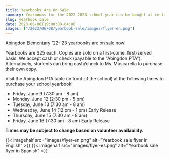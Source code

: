 ```yaml
--- 
title: Yearbooks Are On Sale
summary: Yearbooks for the 2022-2023 school year can be bought at certain times in front of the school for $25. Cash or check only.
slug: yearbook sale
date: 2023-06-08T19:00:00-04:00
images: ["/2023/06/08/yearbook-sale/images/flyer-en.png"]
---
```


Abingdon Elementary '22-'23 yearbooks are on sale now! 
 
Yearbooks are $25 each. Copies are sold on a first-come, first-served basis. We accept cash or check (payable to the "Abingdon PTA"). Alternatively, students can bring cash/check to Ms. Muscarella to purchase their own copy.

Visit the Abingdon PTA table (in front of the school) at the following times to purchase your school yearbook!

- Friday, June 9 (7:30 am - 8 am)
- Monday, June 12 (2:30 pm - 5 pm)
- Tuesday, June 13 (7:30 am - 8 am)
- Wednesday, June 14 (12 pm - 1 pm) Early Release
- Thursday, June 15 (7:30 am - 8 am)
- Friday, June 16 (7:30 am - 8 am) Early Release

**Times may be subject to change based on volunteer availability.**

{{< imagehalf src="images/flyer-en.png" alt="Yearbook sale flyer in English" >}}
{{< imagehalf src="images/flyer-es.png" alt="Yearbook sale flyer in Spanish" >}}